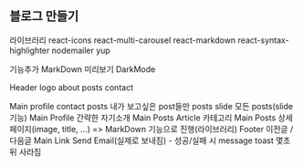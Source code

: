 ## 블로그 만들기

라이브러리
react-icons
react-multi-carousel
react-markdown
react-syntax-highlighter
nodemailer
yup

기능추가
MarkDown 미리보기
DarkMode

Header
logo
about
posts
contact

<home>
Main
	profile
		contact
	posts	
		내가 보고싶은 post들만
	posts slide
		모든 posts(slide기능)

<about>	
Main
	Profile
간략한 자기소개

<posts>
Main
	Posts
Article
	카테고리

<Posts Detail>
Main
	Posts 상세 페이지(image, title, ...) => MarkDown 기능으로 진행(라이브러리)
Footer
	이전글 / 다음글

<contact>
Main
	Link
	Send Email(실제로 보내짐) - 성공/실패 시 message toast 몇초뒤 사라짐
